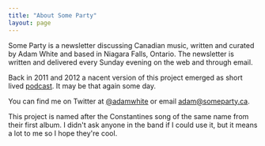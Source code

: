 ```yaml
---
title: "About Some Party"
layout: page
---
```


Some Party is a newsletter discussing Canadian music, written and curated by Adam White and based in Niagara Falls, Ontario. The newsletter is written and delivered every Sunday evening on the web and through email.

Back in 2011 and 2012 a nacent version of this project emerged as short lived [podcast](https://itunes.apple.com/ca/podcast/some-party-punknews.org-ontario/id488545346?mt=2). It may be that again some day.

You can find me on Twitter at [@adamwhite](https://twitter.com/adamwhite) or email [adam@someparty.ca](mailto:adam@someparty.ca).

This project is named after the Constantines song of the same name from their first album. I didn't ask anyone in the band if I could use it, but it means a lot to me so I hope they're cool.